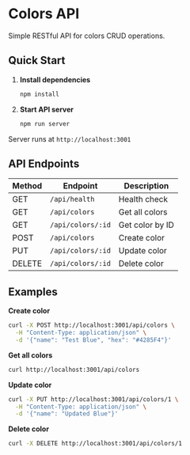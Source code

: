 # Colors API

Simple RESTful API for colors CRUD operations.

## Quick Start

1. **Install dependencies**

   ```bash
   npm install
   ```

2. **Start API server**
   ```bash
   npm run server
   ```

Server runs at `http://localhost:3001`

## API Endpoints

| Method | Endpoint          | Description     |
| ------ | ----------------- | --------------- |
| GET    | `/api/health`     | Health check    |
| GET    | `/api/colors`     | Get all colors  |
| GET    | `/api/colors/:id` | Get color by ID |
| POST   | `/api/colors`     | Create color    |
| PUT    | `/api/colors/:id` | Update color    |
| DELETE | `/api/colors/:id` | Delete color    |

## Examples

**Create color**

```bash
curl -X POST http://localhost:3001/api/colors \
  -H "Content-Type: application/json" \
  -d '{"name": "Test Blue", "hex": "#4285F4"}'
```

**Get all colors**

```bash
curl http://localhost:3001/api/colors
```

**Update color**

```bash
curl -X PUT http://localhost:3001/api/colors/1 \
  -H "Content-Type: application/json" \
  -d '{"name": "Updated Blue"}'
```

**Delete color**

```bash
curl -X DELETE http://localhost:3001/api/colors/1
```
